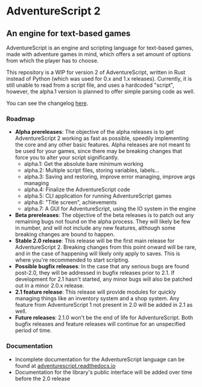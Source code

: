 # AdventureScript 2
## An engine for text-based games

AdventureScript is an engine and scripting language for text-based games, made with adventure games in mind, which offers a set amount of options from which the player has to choose.

This repository is a WIP for version 2 of AdventureScript, written in Rust instead of Python (which was used for 0.x and 1.x releases). Currently, it is still unable to read from a script file, and uses a hardcoded "script", however, the alpha.1 version is planned to offer simple parsing code as well.

You can see the changelog [here](Changelog.md).

### Roadmap
* **Alpha prereleases**: The objective of the alpha releases is to get AdventureScript 2 working as fast as possible, speedily implementing the core and any other basic features. Alpha releases are not meant to be used for your games, since there may be breaking changes that force you to alter your script significantly.
    - alpha.1: Get the absolute bare minimum working
    - alpha.2: Multiple script files, storing variables, labels...
    - alpha.3: Saving and restoring, improve error managing, improve args managing
    - alpha.4: Finalize the AdventureScript code
    - alpha.5: CLI application for running AdventureScript games
    - alpha.6: "Title screen", achievements
    - alpha.7: A GUI for AdventureScript, using the IO system in the engine
* **Beta prereleases**: The objective of the beta releases is to patch out any remaining bugs not found on the alpha process. They will likely be few in number, and will not include any new features, although some breaking changes are bound to happen.
* **Stable 2.0 release**: This release will be the first main release for AdventureScript 2. Breaking changes from this point onward will be rare, and in the case of happening will likely only apply to saves. This is where you're recommended to start scripting.
* **Possible bugfix releases**: In the case that any serious bugs are found post-2.0, they will be addressed in bugfix releases prior to 2.1. If development for 2.1 hasn't started, any minor bugs will also be patched out in a minor 2.0.x release.
* **2.1 feature release**: This release will provide modules for quickly managing things like an inventory system and a shop system. Any feature from AdventureScript 1 not present in 2.0 will be added in 2.1 as well.
* **Future releases**: 2.1.0 won't be the end of life for AdventureScript. Both bugfix releases and feature releases will continue for an unspecified period of time. 

### Documentation
* Incomplete documentation for the AdventureScript language can be found at [adventurescript.readthedocs.io](https://adventurescript.readthedocs.io)
* Documentation for the library's public interface will be added over time before the 2.0 release